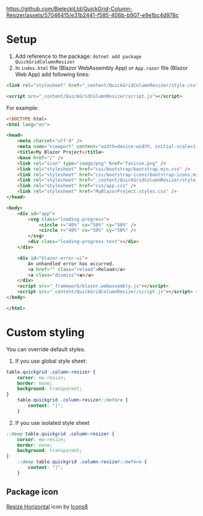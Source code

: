 https://github.com/BieleckiLtd/QuickGrid-Column-Resizer/assets/57046415/e31b2441-f585-406b-b907-e9e1bc4d978c


# Setup
1. Add reference to the package: `dotnet add package QuickGridColumnResizer`
2. In `index.html` file (Blazor WebAssembly App) or `App.razor` file (Blazor Web App) add following lines:
```html
<link rel="stylesheet" href="_content/QuickGridColumnResizer/style.css" />

<script src="_content/QuickGridColumnResizer/script.js"></script>
```

For example:
```html
<!DOCTYPE html>
<html lang="en">

<head>
    <meta charset="utf-8" />
    <meta name="viewport" content="width=device-width, initial-scale=1.0, maximum-scale=1.0, user-scalable=no" />
    <title>My Blazor Project</title>
    <base href="/" />
    <link rel="icon" type="image/png" href="favicon.png" />
    <link rel="stylesheet" href="css/bootstrap/bootstrap.min.css" />
    <link rel="stylesheet" href="css/bootstrap-icons/bootstrap-icons.min.css" />
    <link rel="stylesheet" href="_content/QuickGridColumnResizer/style.css" /> <!-- Add this line -->
    <link rel="stylesheet" href="css/app.css" />
    <link rel="stylesheet" href="MyBlazorProject.styles.css" />
</head>

<body>
    <div id="app">
        <svg class="loading-progress">
            <circle r="40%" cx="50%" cy="50%" />
            <circle r="40%" cx="50%" cy="50%" />
        </svg>
        <div class="loading-progress-text"></div>
    </div>

    <div id="blazor-error-ui">
        An unhandled error has occurred.
        <a href="" class="reload">Reload</a>
        <a class="dismiss">🗙</a>
    </div>
    <script src="_framework/blazor.webassembly.js"></script>
    <script src="_content/QuickGridColumnResizer/script.js"></script> <!-- Add this line -->
</body>

</html>
```

# Custom styling
You can override default styles.
1. If you use global style sheet:
```css
table.quickgrid .column-resizer {
    cursor: ew-resize;
    border: none;
    background: transparent;
}
    table.quickgrid .column-resizer::before {
        content: "|";
    }
```
2. If you use isolated style sheet
```css
::deep table.quickgrid .column-resizer {
    cursor: ew-resize;
    border: none;
    background: transparent;
}
    ::deep table.quickgrid .column-resizer::before {
        content: "|";
    }
```

## Package icon
[Resize Horizontal](https://icons8.com/icon/56327/resize-horizontal) icon by [Icons8](https://icons8.com)
